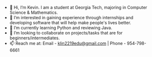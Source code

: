 - 👋 Hi, I’m Kevin. I am a student at Georgia Tech, majoring in Computer Science & Mathematics.
- 👀 I’m interested in gaining experience through internships and developing software that will help make people's lives better. 
- 🌱 I’m currently learning Python and reviewing Java. 
- 💞️ I’m looking to collaborate on projects/tasks that are for beginners/intermediates. 
- 📫 Reach me at: Email - klin2219edu@gmail.com | Phone - 954-798-6661

<!---
klin2219/klin2219 is a ✨ special ✨ repository because its `README.md` (this file) appears on your GitHub profile.
You can click the Preview link to take a look at your changes.
--->

